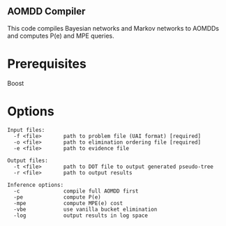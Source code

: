 ## AOMDD Compiler

This code compiles Bayesian networks and Markov networks to AOMDDs and computes P(e) and MPE queries.

# Prerequisites
Boost

# Options
    Input files:
      -f <file>       path to problem file (UAI format) [required]
      -o <file>       path to elimination ordering file [required]
      -e <file>       path to evidence file

    Output files:
      -t <file>       path to DOT file to output generated pseudo-tree
      -r <file>       path to output results

    Inference options:
      -c              compile full AOMDD first
      -pe             compute P(e)
      -mpe            compute MPE(e) cost
      -vbe            use vanilla bucket elimination
      -log            output results in log space
